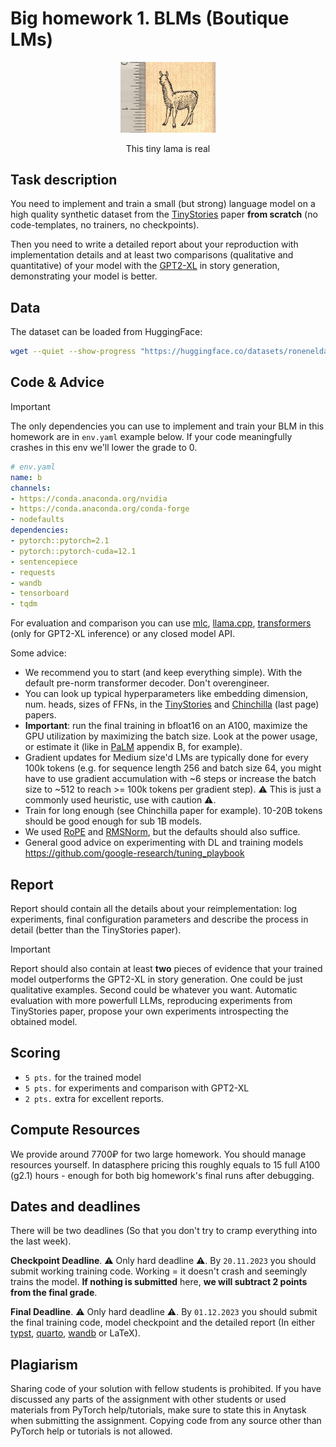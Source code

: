 # Big homework 1. BLMs (Boutique LMs)

<p align="center"> <img src="./tiny-llama.jpg" style="width: 30%;"> </p>
<p align="center">This tiny lama is real</p>

## Task description

You need to implement and train a small (but strong) language model on
a high quality synthetic dataset from the
[TinyStories](https://arxiv.org/abs/2305.07759) paper **from scratch**
(no code-templates, no trainers, no checkpoints).

Then you need to write a detailed report about your reproduction with
implementation details and at least two comparisons (qualitative and
quantitative) of your model with the
[GPT2-XL](https://huggingface.co/gpt2-xl) in story generation,
demonstrating your model is better.

## Data

The dataset can be loaded from HuggingFace:

```bash
wget --quiet --show-progress "https://huggingface.co/datasets/roneneldan/TinyStories/resolve/main/TinyStories_all_data.tar.gz"
```

## Code & Advice

> [!IMPORTANT]
> The only dependencies you can use to implement and
> train your BLM in this homework are in `env.yaml` example below. If
> your code meaningfully crashes in this env we'll lower the grade
> to 0.

```yaml
# env.yaml
name: b
channels:
- https://conda.anaconda.org/nvidia
- https://conda.anaconda.org/conda-forge
- nodefaults
dependencies:
- pytorch::pytorch=2.1
- pytorch::pytorch-cuda=12.1
- sentencepiece
- requests
- wandb
- tensorboard
- tqdm
```

For evaluation and comparison you can use [mlc](https://llm.mlc.ai/),
[llama.cpp](https://github.com/ggerganov/llama.cpp),
[transformers](https://huggingface.co/docs/transformers/index) (only
for GPT2-XL inference) or any closed model API.

Some advice:
- We recommend you to start (and keep everything simple). With the
default pre-norm transformer decoder. Don't overengineer.
- You can look up typical hyperparameters like embedding dimension,
  num. heads, sizes of FFNs, in the
  [TinyStories](https://arxiv.org/abs/2305.07759) and
  [Chinchilla](https://arxiv.org/abs/2203.15556) (last page) papers.
- **Important**: run the final training in bfloat16 on an A100,
  maximize the GPU utilization by maximizing the batch size. Look at
  the power usage, or estimate it (like in
  [PaLM](https://arxiv.org/pdf/2204.02311.pdf#appendix.B) appendix B,
  for example).
- Gradient updates for Medium size'd LMs are typically done for every
  100k tokens (e.g. for sequence length 256 and batch size 64, you
  might have to use gradient accumulation with ~6 steps or increase
  the batch size to ~512 to reach >= 100k tokens per gradient step). ⚠️
  This is just a commonly used heuristic, use with caution ⚠️.
- Train for long enough (see Chinchilla paper for example). 10-20B
  tokens should be good enough for sub 1B models.
- We used [RoPE](https://blog.eleuther.ai/rotary-embeddings/) and
  [RMSNorm](https://arxiv.org/abs/1910.07467v1), but the defaults should
  also suffice.
- General good advice on experimenting with DL and training models https://github.com/google-research/tuning_playbook


## Report

Report should contain all the details about your reimplementation: log
experiments, final configuration parameters and describe the process
in detail (better than the TinyStories paper).

> [!IMPORTANT]
> Report should also contain at least **two** pieces of
> evidence that your trained model outperforms the GPT2-XL in story
> generation. One could be just qualitative examples. Second could be
> whatever you want. Automatic evaluation with more powerfull LLMs, 
> reproducing experiments from TinyStories paper, propose your own experiments 
> introspecting the obtained model.


## Scoring

- `5 pts.` for the trained model
- `5 pts.` for experiments and comparison with GPT2-XL
- `2 pts.` extra for excellent reports.

## Compute Resources

We provide around 7700₽ for two large homework. You should manage
resources yourself. In datasphere pricing this roughly equals to 15
full A100 (g2.1) hours - enough for both big homework's final runs
after debugging.


## Dates and deadlines

There will be two deadlines (So that you don't try to cramp everything into the last week). 

**Checkpoint Deadline**. ⚠️ Only hard deadline ⚠️. By `20.11.2023` you
should submit working training code. Working = it doesn't crash and
seemingly trains the model. **If nothing is submitted** here, **we will subtract 2 points from the final grade**.

**Final Deadline**. ⚠️ Only hard deadline ⚠️. By `01.12.2023` you should
submit the final training code, model checkpoint and the detailed
report (In either [typst](https://typst.app), [quarto](https://quarto.org), [wandb](https://wandb.ai/site/reports) or LaTeX).

## Plagiarism

Sharing code of your solution with fellow students is prohibited. If
you have discussed any parts of the assignment with other students or
used materials from PyTorch help/tutorials, make sure to state this in
Anytask when submitting the assignment. Copying code from any source
other than PyTorch help or tutorials is not allowed.

